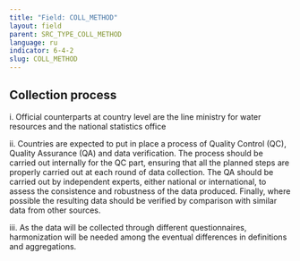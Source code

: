 ```yaml
---
title: "Field: COLL_METHOD"
layout: field
parent: SRC_TYPE_COLL_METHOD
language: ru
indicator: 6-4-2
slug: COLL_METHOD
---
```

## Collection process

i. Official counterparts at country level are the line ministry for water resources and the national statistics office

ii. Countries are expected to put in place a process of Quality Control (QC), Quality Assurance (QA) and data verification. The process should be carried out internally for the QC part, ensuring that all the planned steps are properly carried out at each round of data collection. The QA should be carried out by independent experts, either national or international, to assess the consistence and robustness of the data produced. Finally, where possible the resulting data should be verified by comparison with similar data from other sources.

iii. As the data will be collected through different questionnaires, harmonization will be needed among the eventual differences in definitions and aggregations.